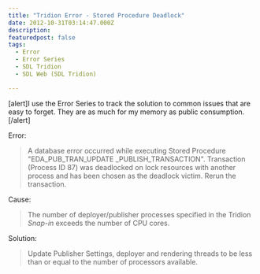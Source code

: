 ```yaml
---
title: "Tridion Error - Stored Procedure Deadlock"
date: 2012-10-31T03:14:47.000Z
description: 
featuredpost: false
tags: 
  - Error
  - Error Series
  - SDL Tridion
  - SDL Web (SDL Tridion)

---
```


\[alert\]I use the Error Series to track the solution to common issues that are easy to forget. They are as much for my memory as public consumption.\[/alert\]

Error:

> A database error occurred while executing Stored Procedure "EDA\_PUB\_TRAN\_UPDATE \_PUBLISH\_TRANSACTION". Transaction (Process ID 87) was deadlocked on lock resources with another process and has been chosen as the deadlock victim. Rerun the transaction.

Cause:

> The number of deployer/publisher processes specified in the Tridion _Snap-in_ exceeds the number of CPU cores.

Solution:

> Update Publisher Settings, deployer and rendering threads to be less than or equal to the number of processors available.
